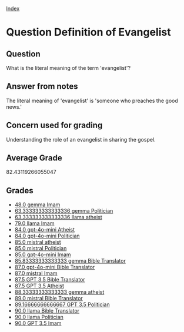 
[Index](../../index.md)
# Question Definition of Evangelist
## Question
What is the literal meaning of the term 'evangelist'?

## Answer from notes
The literal meaning of 'evangelist' is 'someone who preaches the good news.'

## Concern used for grading
Understanding the role of an evangelist in sharing the gospel.

## Average Grade
82.43119266055047

## Grades
 * [48.0 gemma Imam](../answers/gemma_Imam/Definition_of_Evangelist.md)
 * [63.333333333333336 gemma Politician](../answers/gemma_Politician/Definition_of_Evangelist.md)
 * [63.333333333333336 llama atheist](../answers/llama_atheist/Definition_of_Evangelist.md)
 * [79.0 llama Imam](../answers/llama_Imam/Definition_of_Evangelist.md)
 * [84.0 gpt-4o-mini Atheist](../answers/gpt-4o-mini_Atheist/Definition_of_Evangelist.md)
 * [84.0 gpt-4o-mini Politician](../answers/gpt-4o-mini_Politician/Definition_of_Evangelist.md)
 * [85.0 mistral atheist](../answers/mistral_atheist/Definition_of_Evangelist.md)
 * [85.0 mistral Politician](../answers/mistral_Politician/Definition_of_Evangelist.md)
 * [85.0 gpt-4o-mini Imam](../answers/gpt-4o-mini_Imam/Definition_of_Evangelist.md)
 * [85.83333333333333 gemma Bible Translator](../answers/gemma_Bible_Translator/Definition_of_Evangelist.md)
 * [87.0 gpt-4o-mini Bible Translator](../answers/gpt-4o-mini_Bible_Translator/Definition_of_Evangelist.md)
 * [87.0 mistral Imam](../answers/mistral_Imam/Definition_of_Evangelist.md)
 * [87.5 GPT 3.5 Bible Translator](../answers/GPT_3.5_Bible_Translator/Definition_of_Evangelist.md)
 * [87.5 GPT 3.5 Atheist](../answers/GPT_3.5_Atheist/Definition_of_Evangelist.md)
 * [88.33333333333333 gemma atheist](../answers/gemma_atheist/Definition_of_Evangelist.md)
 * [89.0 mistral Bible Translator](../answers/mistral_Bible_Translator/Definition_of_Evangelist.md)
 * [89.16666666666667 GPT 3.5 Politician](../answers/GPT_3.5_Politician/Definition_of_Evangelist.md)
 * [90.0 llama Bible Translator](../answers/llama_Bible_Translator/Definition_of_Evangelist.md)
 * [90.0 llama Politician](../answers/llama_Politician/Definition_of_Evangelist.md)
 * [90.0 GPT 3.5 Imam](../answers/GPT_3.5_Imam/Definition_of_Evangelist.md)
